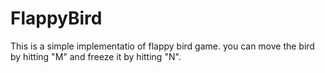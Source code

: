 # FlappyBird
This is a simple implementatio of flappy bird game.
you can move the bird by hitting "M" and freeze it by hitting "N".
